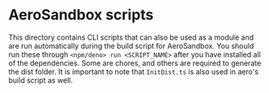 # AeroSandbox scripts

This directory contains CLI scripts that can also be used as a module and are run automatically during the build script for AeroSandbox. You should run these through `<npm/deno> run <SCRIPT_NAME>` after you have installed all of the dependencies. Some are chores, and others are required to generate the dist folder. It is important to note that `InitDist.ts` is also used in aero's build script as well.
